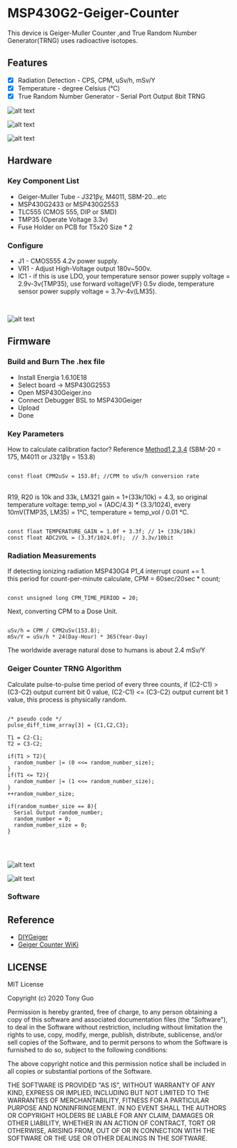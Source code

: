 # MSP430G2-Geiger-Counter

This device is Geiger-Muller Counter ,and True Random Number Generator(TRNG) uses radioactive isotopes.

## Features

- [x] Radiation Detection - CPS, CPM, uSv/h, mSv/Y
- [x] Temperature - degree Celsius (°C)
- [x] True Random Number Generator - Serial Port Output 8bit TRNG

![alt text](https://github.com/GCY/MSP430G2-Geiger-Counter/blob/master/res/20200325_024932.jpg?raw=true)

![alt text](https://github.com/GCY/MSP430G2-Geiger-Counter/blob/master/res/20200325_024958.jpg?raw=true)

![alt text](https://github.com/GCY/MSP430G2-Geiger-Counter/blob/master/res/20200406_174812.jpg?raw=true)


## Hardware

### Key Component List
- Geiger-Muller Tube - J321βγ, M4011, SBM-20...etc
- MSP430G2433 or MSP430G2553
- TLC555 (CMOS 555, DIP or SMD)
- TMP35 (Operate Voltage 3.3v)
- Fuse Holder on PCB for T5x20 Size * 2

### Configure

- J1 - CMOS555 4.2v power supply.
- VR1 - Adjust High-Voltage output 180v~500v.
- IC1 - if this is use LDO, your temperature sensor power supply voltage = 2.9v-3v(TMP35), use forward voltage(VF) 0.5v diode,  temperature sensor power supply voltage = 3.7v-4v(LM35).

</br>

![alt text](https://github.com/GCY/MSP430G2-Geiger-Counter/blob/master/res/ldo%20replace%20to%20diode.png?raw=true)

## Firmware

### Build and Burn The .hex file
- Install Energia 1.6.10E18
- Select board -> MSP430G2553
- Open MSP430Geiger.ino
- Connect Debugger BSL to MSP430Geiger
- Upload
- Done

### Key Parameters

How to calculate calibration factor? Reference [Method1,2,3,4](https://sites.google.com/site/diygeigercounter/technical/gm-tubes-supported?authuser=0 ) (SBM-20 = 175, M4011 or J321βγ = 153.8)
</br>
<pre><code>
const float CPM2uSv = 153.8f; //CPM to uSv/h conversion rate
</code></pre>

</br>
R19, R20 is 10k and 33k, LM321 gain = 1+(33k/10k) = 4.3, so original temperature voltage: temp_vol = (ADC/4.3) * (3.3/1024), every 10mV(TMP35, LM35) = 1°C, temperature = temp_vol / 0.01 °C.
<pre><code>
const float TEMPERATURE_GAIN = 1.0f + 3.3f; // 1+ (33k/10k)
const float ADC2VOL = (3.3f/1024.0f);  // 3.3v/10bit
</code></pre>

### Radiation Measurements
If detecting ionizing radiation MSP430G4 P1_4 interrupt count += 1.
</br>
this period for count-per-minute calculate, CPM = 60sec/20sec * count;
<pre><code>
const unsigned long CPM_TIME_PERIOD = 20;
</code></pre>
Next, converting CPM to a Dose Unit.
<pre><code>
uSv/h = CPM / CPM2uSv(153.8);
mSv/Y = uSv/h * 24(Day-Hour) * 365(Year-Day)
</code></pre>
The worldwide average natural dose to humans is about 2.4 mSv/Y

### Geiger Counter TRNG Algorithm

Calculate pulse-to-pulse time period of every three counts, if (C2-C1) > (C3-C2) output current bit 0 value, (C2-C1) <= (C3-C2) output current bit 1 value, this process is physically random.

<pre><code>
/* pseudo code */
pulse_diff_time_array[3] = {C1,C2,C3};

T1 = C2-C1;
T2 = C3-C2;

if(T1 > T2){
  random_number |= (0 <<= random_number_size);
}
if(T1 <= T2){
  random_number |= (1 <<= random_number_size);
}
++random_number_size;

if(random_number_size == 8){
  Serial Output random_number;
  random_number = 0;
  random_number_size = 0;
}

</code></pre>
</br>

![alt text](https://github.com/GCY/MSP430G2-Geiger-Counter/blob/master/res/energia%20serial%20monitor.png?raw=true)

![alt text](https://github.com/GCY/MSP430G2-Geiger-Counter/blob/master/res/histogram.png?raw=true)

### Software

## Reference

- [DIYGeiger](https://sites.google.com/site/diygeigercounter)
- [Geiger Counter WiKi](https://en.wikipedia.org/wiki/Geiger_counter)


LICENSE
-------

MIT License

Copyright (c) 2020 Tony Guo

Permission is hereby granted, free of charge, to any person obtaining a copy
of this software and associated documentation files (the "Software"), to deal
in the Software without restriction, including without limitation the rights
to use, copy, modify, merge, publish, distribute, sublicense, and/or sell
copies of the Software, and to permit persons to whom the Software is
furnished to do so, subject to the following conditions:

The above copyright notice and this permission notice shall be included in all
copies or substantial portions of the Software.

THE SOFTWARE IS PROVIDED "AS IS", WITHOUT WARRANTY OF ANY KIND, EXPRESS OR
IMPLIED, INCLUDING BUT NOT LIMITED TO THE WARRANTIES OF MERCHANTABILITY,
FITNESS FOR A PARTICULAR PURPOSE AND NONINFRINGEMENT. IN NO EVENT SHALL THE
AUTHORS OR COPYRIGHT HOLDERS BE LIABLE FOR ANY CLAIM, DAMAGES OR OTHER
LIABILITY, WHETHER IN AN ACTION OF CONTRACT, TORT OR OTHERWISE, ARISING FROM,
OUT OF OR IN CONNECTION WITH THE SOFTWARE OR THE USE OR OTHER DEALINGS IN THE
SOFTWARE.
